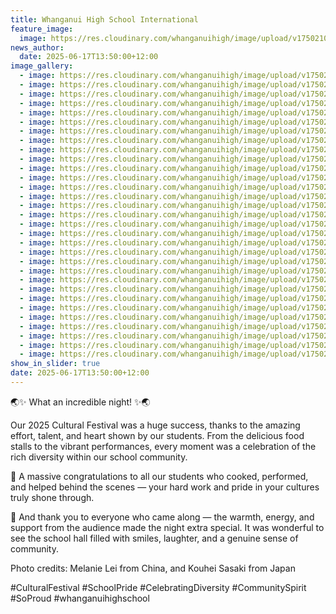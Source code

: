 ```yaml
---
title: Whanganui High School International
feature_image:
  image: https://res.cloudinary.com/whanganuihigh/image/upload/v1750210953/News/cf3.jpg
news_author:
  date: 2025-06-17T13:50:00+12:00
image_gallery:
  - image: https://res.cloudinary.com/whanganuihigh/image/upload/v1750210964/News/cf13.jpg
  - image: https://res.cloudinary.com/whanganuihigh/image/upload/v1750210964/News/cf12.jpg
  - image: https://res.cloudinary.com/whanganuihigh/image/upload/v1750210964/News/cf14.jpg
  - image: https://res.cloudinary.com/whanganuihigh/image/upload/v1750210964/News/cf15.jpg
  - image: https://res.cloudinary.com/whanganuihigh/image/upload/v1750210962/News/cf16.jpg
  - image: https://res.cloudinary.com/whanganuihigh/image/upload/v1750210962/News/cf18.jpg
  - image: https://res.cloudinary.com/whanganuihigh/image/upload/v1750210962/News/cf19.jpg
  - image: https://res.cloudinary.com/whanganuihigh/image/upload/v1750210962/News/cf17.jpg
  - image: https://res.cloudinary.com/whanganuihigh/image/upload/v1750210961/News/cf20.jpg
  - image: https://res.cloudinary.com/whanganuihigh/image/upload/v1750210961/News/cf21.jpg
  - image: https://res.cloudinary.com/whanganuihigh/image/upload/v1750210960/News/cf22.jpg
  - image: https://res.cloudinary.com/whanganuihigh/image/upload/v1750210959/News/cf26.jpg
  - image: https://res.cloudinary.com/whanganuihigh/image/upload/v1750210959/News/cf25.jpg
  - image: https://res.cloudinary.com/whanganuihigh/image/upload/v1750210959/News/cf24.jpg
  - image: https://res.cloudinary.com/whanganuihigh/image/upload/v1750210958/News/cf23.jpg
  - image: https://res.cloudinary.com/whanganuihigh/image/upload/v1750210958/News/cf28.jpg
  - image: https://res.cloudinary.com/whanganuihigh/image/upload/v1750210958/News/cf29.jpg
  - image: https://res.cloudinary.com/whanganuihigh/image/upload/v1750210956/News/cf30.jpg
  - image: https://res.cloudinary.com/whanganuihigh/image/upload/v1750210956/News/cf32.jpg
  - image: https://res.cloudinary.com/whanganuihigh/image/upload/v1750210956/News/cf.jpg
  - image: https://res.cloudinary.com/whanganuihigh/image/upload/v1750210955/News/cf31.jpg
  - image: https://res.cloudinary.com/whanganuihigh/image/upload/v1750210954/News/cf10.jpg
  - image: https://res.cloudinary.com/whanganuihigh/image/upload/v1750210954/News/cf2.jpg
  - image: https://res.cloudinary.com/whanganuihigh/image/upload/v1750210954/News/cf1.jpg
  - image: https://res.cloudinary.com/whanganuihigh/image/upload/v1750210953/News/cf9.jpg
  - image: https://res.cloudinary.com/whanganuihigh/image/upload/v1750210952/News/cf11.jpg
  - image: https://res.cloudinary.com/whanganuihigh/image/upload/v1750210951/News/cf8.jpg
  - image: https://res.cloudinary.com/whanganuihigh/image/upload/v1750210951/News/cf6.jpg
  - image: https://res.cloudinary.com/whanganuihigh/image/upload/v1750210951/News/cf7.jpg
  - image: https://res.cloudinary.com/whanganuihigh/image/upload/v1750210950/News/cf4.jpg
  - image: https://res.cloudinary.com/whanganuihigh/image/upload/v1750210950/News/cf5.jpg
show_in_slider: true
date: 2025-06-17T13:50:00+12:00
---
```

🌏✨ What an incredible night! ✨🌏

Our 2025 Cultural Festival was a huge success, thanks to the amazing effort, talent, and heart shown by our students. From the delicious food stalls to the vibrant performances, every moment was a celebration of the rich diversity within our school community.

👏 A massive congratulations to all our students who cooked, performed, and helped behind the scenes — your hard work and pride in your cultures truly shone through.

💛 And thank you to everyone who came along — the warmth, energy, and support from the audience made the night extra special. It was wonderful to see the school hall filled with smiles, laughter, and a genuine sense of community.

Photo credits: Melanie Lei from China, and Kouhei Sasaki from Japan

\#CulturalFestival #SchoolPride #CelebratingDiversity #CommunitySpirit #SoProud #whanganuihighschool
